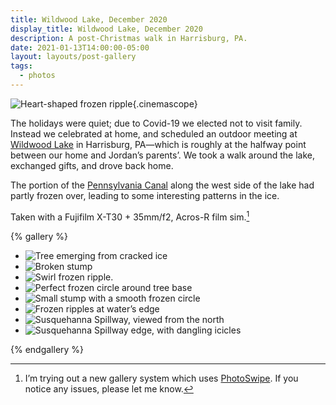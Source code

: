```yaml
---
title: Wildwood Lake, December 2020
display_title: Wildwood Lake, December 2020
description: A post-Christmas walk in Harrisburg, PA.
date: 2021-01-13T14:00:00-05:00
layout: layouts/post-gallery
tags:
  - photos
---
```


![Heart-shaped frozen ripple](wildwood-lake-2.jpg "I heart you"){.cinemascope}

The holidays were quiet; due to Covid-19 we elected not to visit family. Instead we celebrated at home, and scheduled an outdoor meeting at [Wildwood Lake](https://www.wildwoodlake.org) in Harrisburg, PA—which is roughly at the halfway point between our home and Jordan’s parents’. We took a walk around the lake, exchanged gifts, and drove back home.

The portion of the [Pennsylvania Canal](https://en.wikipedia.org/wiki/Pennsylvania_Canal) along the west side of the lake had partly frozen over, leading to some interesting patterns in the ice.

Taken with a Fujifilm X-T30 + 35mm/f2, Acros-R film sim.[^1]

{% gallery %}

- ![Tree emerging from cracked ice](wildwood-lake-1.jpg "Frozen lightning")
- ![Broken stump](wildwood-lake-3.jpg "This one looks like a ruined tower")
- ![Swirl frozen ripple.](wildwood-lake-4.jpg "Swirl")
- ![Perfect frozen circle around tree base](wildwood-lake-5.jpg "Clean circle")
- ![Small stump with a smooth frozen circle](wildwood-lake-6.jpg "Lonely stump")
- ![Frozen ripples at water’s edge](wildwood-lake-7.jpg "Topographical map ice")
- ![Susquehanna Spillway, viewed from the north](wildwood-lake-8.jpg "Susquehanna Spillway")
- ![Susquehanna Spillway edge, with dangling icicles](wildwood-lake-9.jpg "Spillway icicles")

{% endgallery %}

[^1]: I’m trying out a new gallery system which uses [PhotoSwipe](https://photoswipe.com). If you notice any issues, please let me know.
